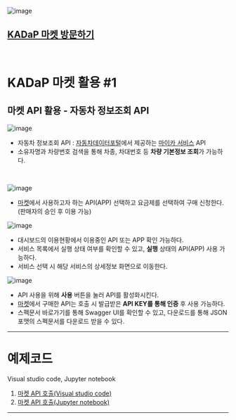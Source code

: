 ![image](https://github.com/bigdata-car/kadap-lecture/assets/105857557/ce018a42-4fee-4779-bdf7-d9474a47b971)

## [KADaP 마켓 방문하기](market.bigdata-car.kr)

<br/>

# KADaP 마켓 활용 #1
## 마켓 API 활용 - 자동차 정보조회 API

![image](https://github.com/bigdata-car/kadap-lecture/assets/105857557/90208cc9-4881-4102-ba71-fb99d231c02e)

* 자동차 정보조회 API : [자동차데이터포털](bigdata-car.kr)에서 제공하는 [마이카 서비스](https://www.bigdata-car.kr/portal/ui/analysis/utilize/my-car/index.html) API
* 소유자명과 차량번호 검색을 통해 차종, 차대번호 등 **차량 기본정보 조회**가 가능하다.
<br/>

![image](https://github.com/bigdata-car/kadap-lecture/assets/105857557/1248a346-bd28-4c4f-98c5-afb3b8296f6e)

* [마켓](market.bigdata-car.kr)에서 사용하고자 하는 API(APP) 선택하고 요금제를 선택하여 구매 신청한다. (판매자의 승인 후 이용 가능)

![image](https://github.com/bigdata-car/kadap-lecture/assets/105857557/b854646c-fa9c-4b1c-8acb-bacb5c9a56b3)

* 대시보드의 이용현황에서 이용중인 API 또는 APP 확인 가능하다.
* 서비스 목록에서 실행 상태 여부를 확인할 수 있고, **실행** 상태의 API(APP) 사용 가능하다.
* 서비스 선택 시 해당 서비스의 상세정보 화면으로 이동한다.

![image](https://github.com/bigdata-car/kadap-lecture/assets/105857557/b6339531-f8c1-4da9-8b4e-85859c575b8b)

* API 사용을 위해 **사용** 버튼을 눌러 API를 활성화시킨다.
* [마켓](market.bigdata-car.kr)에서 구매한 API는 호출 시 발급받은 **API KEY를 통해 인증** 후 사용 가능하다.
* 스펙문서 바로가기를 통해 Swagger UI를 확인할 수 있고, 다운로드를 통해 JSON 포맷의 스펙문서를 다운로드 받을 수 있다.

---

# 예제코드
Visual studio code, Jupyter notebook

1. [마켓 API 호출(Visual studio code)](https://github.com/bigdata-car/kadap-lecture/blob/main/20240522-katech-python-with-kadap-cloud/Day02-Class01/mycar/marketapi.py)
2. [마켓 API 호출(Jupyter notebook)](https://github.com/bigdata-car/kadap-lecture/blob/main/20240522-katech-python-with-kadap-cloud/Day02-Class01/mycar/marketapi.ipynb)

---

